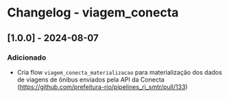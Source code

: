 # Changelog - viagem_conecta

## [1.0.0] - 2024-08-07

### Adicionado

- Cria flow `viagem_conecta_materializacao` para materialização dos dados de viagens de ônibus enviados pela API da Conecta (https://github.com/prefeitura-rio/pipelines_rj_smtr/pull/133)